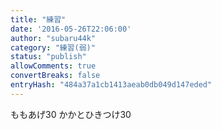 ```yaml
---
title: "練習"
date: '2016-05-26T22:06:00'
author: "subaru44k"
category: "練習(弱)"
status: "publish"
allowComments: true
convertBreaks: false
entryHash: "484a37a1cb1413aeab0db049d147eded"
---
```

ももあげ30
かかとひきつけ30
